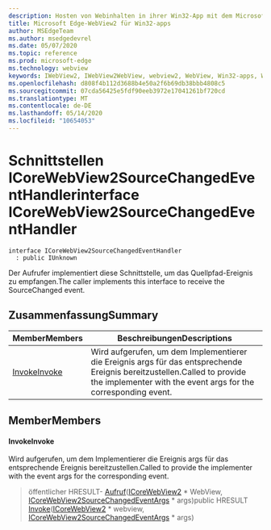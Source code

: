 ```yaml
---
description: Hosten von Webinhalten in ihrer Win32-App mit dem Microsoft Edge WebView2-Steuerelement
title: Microsoft Edge-WebView2 für Win32-apps
author: MSEdgeTeam
ms.author: msedgedevrel
ms.date: 05/07/2020
ms.topic: reference
ms.prod: microsoft-edge
ms.technology: webview
keywords: IWebView2, IWebView2WebView, webview2, WebView, Win32-apps, Win32, Edge, ICoreWebView2, ICoreWebView2Controller, Browser-Steuerelement, Edge-HTML
ms.openlocfilehash: d808f4b112d3688b4e50a2f6b69db38bbb4808c5
ms.sourcegitcommit: 07cda56425e5fdf90eeb3972e17041261bf720cd
ms.translationtype: MT
ms.contentlocale: de-DE
ms.lasthandoff: 05/14/2020
ms.locfileid: "10654053"
---
```

# <span data-ttu-id="0c5ee-104">Schnittstellen ICoreWebView2SourceChangedEventHandler</span><span class="sxs-lookup"><span data-stu-id="0c5ee-104">interface ICoreWebView2SourceChangedEventHandler</span></span> 

```
interface ICoreWebView2SourceChangedEventHandler
  : public IUnknown
```

<span data-ttu-id="0c5ee-105">Der Aufrufer implementiert diese Schnittstelle, um das Quellpfad-Ereignis zu empfangen.</span><span class="sxs-lookup"><span data-stu-id="0c5ee-105">The caller implements this interface to receive the SourceChanged event.</span></span>

## <span data-ttu-id="0c5ee-106">Zusammenfassung</span><span class="sxs-lookup"><span data-stu-id="0c5ee-106">Summary</span></span>

 <span data-ttu-id="0c5ee-107">Member</span><span class="sxs-lookup"><span data-stu-id="0c5ee-107">Members</span></span>                        | <span data-ttu-id="0c5ee-108">Beschreibungen</span><span class="sxs-lookup"><span data-stu-id="0c5ee-108">Descriptions</span></span>
--------------------------------|---------------------------------------------
[<span data-ttu-id="0c5ee-109">Invoke</span><span class="sxs-lookup"><span data-stu-id="0c5ee-109">Invoke</span></span>](#invoke) | <span data-ttu-id="0c5ee-110">Wird aufgerufen, um dem Implementierer die Ereignis args für das entsprechende Ereignis bereitzustellen.</span><span class="sxs-lookup"><span data-stu-id="0c5ee-110">Called to provide the implementer with the event args for the corresponding event.</span></span>

## <span data-ttu-id="0c5ee-111">Member</span><span class="sxs-lookup"><span data-stu-id="0c5ee-111">Members</span></span>

#### <span data-ttu-id="0c5ee-112">Invoke</span><span class="sxs-lookup"><span data-stu-id="0c5ee-112">Invoke</span></span> 

<span data-ttu-id="0c5ee-113">Wird aufgerufen, um dem Implementierer die Ereignis args für das entsprechende Ereignis bereitzustellen.</span><span class="sxs-lookup"><span data-stu-id="0c5ee-113">Called to provide the implementer with the event args for the corresponding event.</span></span>

> <span data-ttu-id="0c5ee-114">öffentlicher HRESULT- [Aufruf](#invoke)([ICoreWebView2](icorewebview2.md) \* WebView, [ICoreWebView2SourceChangedEventArgs](icorewebview2sourcechangedeventargs.md) \* args)</span><span class="sxs-lookup"><span data-stu-id="0c5ee-114">public HRESULT [Invoke](#invoke)([ICoreWebView2](icorewebview2.md) \* webview, [ICoreWebView2SourceChangedEventArgs](icorewebview2sourcechangedeventargs.md) \* args)</span></span>

